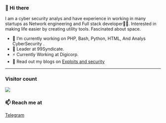 ### 👋 Hi there 
I am a cyber security analys and have experience in working in many startups as Network engineering and Full stack developer👨‍💻. Interested in making life easier by creating utility tools. Fascinated about space.


- 🔭 I’m currently working on PHP, Bash, Python, HTML, And Analys CyberSecurity .
- 🍔 Leader at 99Syndicate.
- ⚡ Currently Working at Digicorp.
- 💬 Read out my blogs on [Exploits and security](https://exploitdbs.blogspot.com/)

<hr />

### Visitor count
<img src="https://profile-counter.glitch.me/vanshkapoor/count.svg" />

### 📫 Reach me at 
[Telegram](https://t.me/@MrcakilReal)
